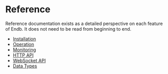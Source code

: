 # Reference

Reference documentation exists as a detailed perspective on each feature of Endb.
It does not need to be read from beginning to end.

- [Installation](installation.md)
- [Operation](operation.md)
- [Monitoring](monitoring.md)
- [HTTP API](http_api.md)
- [WebSocket API](websocket_api.md)
- [Data Types](data_types.md)
